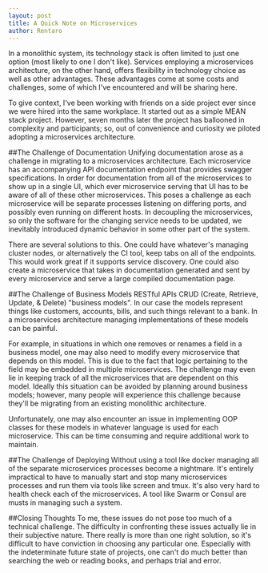 ```yaml
---
layout: post
title: A Quick Note on Microservices
author: Rentaro
---
```


In a monolithic system, its technology stack is often limited to just one option (most likely to one I don't like). Services employing a microservices architecture, on the other hand, offers flexibility in technology choice as well as other advantages. These advantages come at some costs and challenges, some of which I've encountered and will be sharing here.

To give context, I've been working with friends on a side project ever since we were hired into the same workplace. It started out as a simple MEAN stack project. However, seven months later the project has ballooned in complexity and participants; so, out of convenience and curiosity we piloted adopting a microservices architecture.

##The Challenge of Documentation
Unifying documentation arose as a challenge in migrating to a microservices architecture. Each microservice has an accompanying API documentation endpoint that provides swagger specifications. In order for documentation from all of the microservices to show up in a single UI, which ever microservice serving that UI has to be aware of all of these other microservices. This poses a challenge as each microservice will be separate processes listening on differing ports, and possibly even running on different hosts. In decoupling the microservices, so only the software for the changing service needs to be updated, we inevitably introduced dynamic behavior in some other part of the system.

There are several solutions to this. One could have whatever's managing cluster nodes, or alternatively the CI tool, keep tabs on all of the endpoints. This would work great if it supports service discovery. One could also create a microservice that takes in documentation generated and sent by every microservice and serve a large compiled documentation page. 

##The Challenge of Business Models
RESTful APIs CRUD (Create, Retrieve, Update, & Delete) "business models". In our case the models represent things like customers, accounts, bills, and such things relevant to a bank. In a microservices architecture managing implementations of these models can be painful. 

For example, in situations in which one removes or renames a field in a business model, one may also need to modify every microservice that depends on this model. This is due to the fact that logic pertaining to the field may be embedded in multiple microservices. The challenge may even lie in keeping track of all the microservices that are dependent on this model. Ideally this situation can be avoided by planning around business models; however, many people will experience this challenge because they'll be migrating from an existing monolithic architecture. 

Unfortunately, one may also encounter an issue in implementing OOP classes for these models in whatever language is used for each microservice. This can be time consuming and require additional work to maintain.

##The Challenge of Deploying
Without using a tool like docker managing all of the separate microservices processes become a nightmare. It's entirely impractical to have to manually start and stop many microservices processes and run them via tools like screen and tmux. It's also very hard to health check each of the microservices. A tool like Swarm or Consul are musts in managing such a system.

##Closing Thoughts
To me, these issues do not pose too much of a technical challenge. The difficulty in confronting these issues actually lie in their subjective nature. There really is more than one right solution, so it's difficult to have conviction in choosing any particular one. Especially with the indeterminate future state of projects, one can't do much better than searching the web or reading books, and perhaps trial and error.

